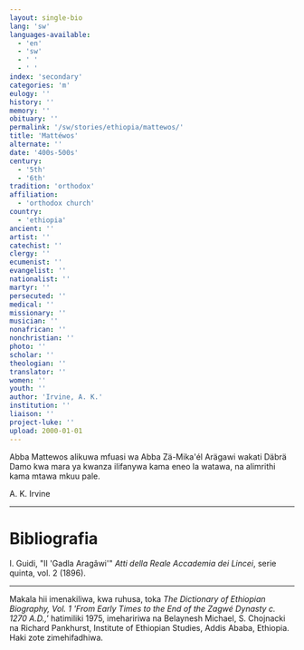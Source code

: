 ```yaml
---
layout: single-bio
lang: 'sw'
languages-available:
  - 'en'
  - 'sw'
  - ' '
  - ' '
index: 'secondary'
categories: 'm'
eulogy: ''
history: ''
memory: ''
obituary: ''
permalink: '/sw/stories/ethiopia/mattewos/'
title: 'Mattéwos'
alternate: ''
date: '400s-500s'
century:
  - '5th'
  - '6th'
tradition: 'orthodox'
affiliation:
  - 'orthodox church'
country:
  - 'ethiopia'
ancient: ''
artist: ''
catechist: ''
clergy: ''
ecumenist: ''
evangelist: ''
nationalist: ''
martyr: ''
persecuted: ''
medical: ''
missionary: ''
musician: ''
nonafrican: ''
nonchristian: ''
photo: ''
scholar: ''
theologian: ''
translator: ''
women: ''
youth: ''
author: 'Irvine, A. K.'
institution: ''
liaison: ''
project-luke: ''
upload: 2000-01-01
---
```



Abba Mattewos alikuwa mfuasi wa Abba Zä-Mika'él Arägawi wakati Däbrä Damo kwa mara ya kwanza ilifanywa kama eneo la watawa, na alimrithi kama mtawa mkuu pale.

A. K. Irvine

---

# Bibliografia

I. Guidi, "Il 'Gadla Aragâwi'" *Atti della Reale Accademia dei Lincei*, serie quinta, vol. 2 (1896).

---

Makala hii imenakiliwa, kwa ruhusa, toka *The Dictionary of Ethiopian Biography, Vol. 1 'From Early Times to the End of the Zagwé Dynasty c. 1270 A.D.,'* hatimiliki 1975, imehaririwa na Belaynesh Michael, S. Chojnacki na Richard Pankhurst, Institute of Ethiopian Studies, Addis Ababa, Ethiopia. Haki zote zimehifadhiwa.